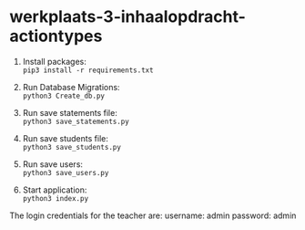 # werkplaats-3-inhaalopdracht-actiontypes

1. Install packages: <br/>
`pip3 install -r requirements.txt`

2. Run Database Migrations: <br/>
`python3 Create_db.py`

3. Run save statements file: <br/>
`python3 save_statements.py`

4. Run save students file: <br/>
`python3 save_students.py`

5. Run save users: <br/>
`python3 save_users.py`

6. Start application: <br/>
`python3 index.py`

The login credentials for the teacher are:
username: admin
password: admin